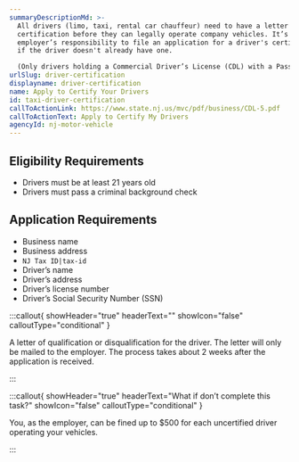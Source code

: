 ```yaml
---
summaryDescriptionMd: >-
  All drivers (limo, taxi, rental car chauffeur) need to have a letter of
  certification before they can legally operate company vehicles. It’s the
  employer’s responsibility to file an application for a driver's certification
  if the driver doesn't already have one.

  (Only drivers holding a Commercial Driver’s License (CDL) with a Passenger (P) endorsement are exempt from this requirement.)
urlSlug: driver-certification
displayname: driver-certification
name: Apply to Certify Your Drivers
id: taxi-driver-certification
callToActionLink: https://www.state.nj.us/mvc/pdf/business/CDL-5.pdf
callToActionText: Apply to Certify My Drivers
agencyId: nj-motor-vehicle
---
```


## Eligibility Requirements

- Drivers must be at least 21 years old
- Drivers must pass a criminal background check

## Application Requirements

- Business name
- Business address
- `NJ Tax ID|tax-id`
- Driver’s name
- Driver’s address
- Driver’s license number
- Driver’s Social Security Number (SSN)

:::callout{ showHeader="true" headerText="" showIcon="false" calloutType="conditional" }

A letter of qualification or disqualification for the driver. The letter will only be mailed to the employer. The process takes about 2 weeks after the application is received.

:::

:::callout{ showHeader="true" headerText="What if don’t complete this task?" showIcon="false" calloutType="conditional" }

You, as the employer, can be fined up to $500 for each uncertified driver operating your vehicles.

:::

